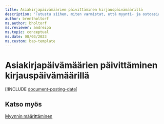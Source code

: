 ```yaml
---
title: Asiakirjapäivämäärien päivittäminen kirjauspäivämäärillä
description: 'Tutustu siihen, miten varmistat, että myynti- ja ostoasiakirjojen asiakirjapäivämäärät vastaavat niiden kirjauspäivämääriä.'
author: brentholtorf
ms.author: bholtorf
ms.reviewer: andreipa
ms.topic: conceptual
ms.date: 08/03/2023
ms.custom: bap-template
---
```


# Asiakirjapäivämäärien päivittäminen kirjauspäivämäärillä

[!INCLUDE [document-posting-date](includes/document-posting-date.md)]

## Katso myös

[Myynnin määrittäminen](sales-setup-sales.md)